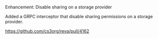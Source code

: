 Enhancement: Disable sharing on a storage provider

Added a GRPC interceptor that disable sharing permissions
on a storage provider.

https://github.com/cs3org/reva/pull/4162
